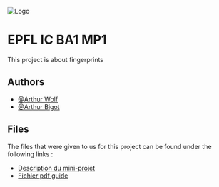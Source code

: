 
![Logo](https://upload.wikimedia.org/wikipedia/commons/f/f4/Logo_EPFL.svg)


# EPFL IC BA1 MP1

This project is about fingerprints


## Authors

- [@Arthur Wolf](https://www.github.com/arthur-wolf)
- [@Arthur Bigot](https://www.github.com/MisteFr)

  
## Files

The files that were given to us for this project can be found under the following links :
- [Description du mini-projet](https://proginsc.epfl.ch/wwwhiver/mini-projet1/descriptif.html)
- [Fichier pdf guide](https://proginsc.epfl.ch/wwwhiver/mini-projet1/fingerprint.pdf)
